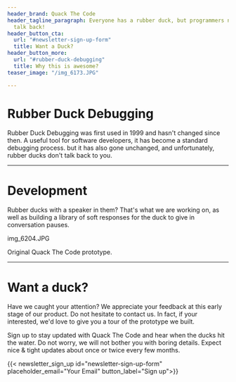 ```yaml
---
header_brand: Quack The Code
header_tagline_paragraph: Everyone has a rubber duck, but programmers need them to
  talk back!
header_button_cta:
  url: "#newsletter-sign-up-form"
  title: Want a Duck?
header_button_more:
  url: "#rubber-duck-debugging"
  title: Why this is awesome?
teaser_image: "/img_6173.JPG"

---
```

# Rubber Duck Debugging

Rubber Duck Debugging was first used in 1999 and hasn't changed since then. A useful tool for software developers, it has become a standard debugging process. but it has also gone unchanged, and unfortunately, rubber ducks don't talk back to you.

***

# Development

Rubber ducks with a speaker in them? That's what we are working on, as well as building a library of soft responses for the duck to give in conversation pauses.

img_6204.JPG

Original Quack The Code prototype.

***

# Want a duck?

Have we caught your attention? We appreciate your feedback at this early stage of our product. Do not hesitate to contact us. In fact, if your interested, we'd love to give you a tour of the prototype we built.

Sign up to stay updated with Quack The Code and hear when the ducks hit the water. Do not worry, we will not bother you with boring details. Expect nice & tight updates about once or twice every few months.

{{< newsletter_sign_up id="newsletter-sign-up-form" placeholder_email="Your Email" button_label="Sign up">}}